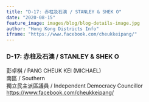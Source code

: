 ```yaml
---
title: "D-17: 赤柱及石澳 / STANLEY & SHEK O"
date: "2020-08-15"
feature_image: images/blog/blog-details-image.jpg
author: "Hong Kong Districts Info"
iframe: "https://www.facebook.com/cheukkeipang/"
---
```


### D-17: 赤柱及石澳 / STANLEY & SHEK O  
彭卓棋 / PANG CHEUK KEI
(MICHAEL)  
南區 / Southern  
獨立民主派區議員 / Independent Democracy Councillor  
https://www.facebook.com/cheukkeipang/
